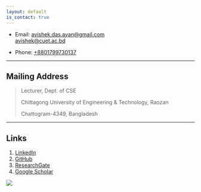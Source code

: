 ```yaml
---
layout: default
is_contact: true
---
```


* Email: [avishek.das.ayan@gmail.com](mailto:avishek.das.ayan@gmail.com)<br>
 [avishek@cuet.ac.bd](mailto:avishekdas@cuet.ac.bd)


* Phone: [+8801799730137](tel:+8801799730137)

---

## Mailing Address

> Lecturer, Dept. of CSE
>
> Chittagong University of Engineering & Technology, Raozan
>
> Chattogram-4349, Bangladesh

---

## Links

1. [LinkedIn](https://linkedin.com/in/avishek-d/)
2. [GitHub](https://github.com/avishek-018/)
3. [ResearchGate](https://www.researchgate.net/profile/Avishek-Das-11)
4. [Google Scholar](https://scholar.google.com/citations?user=vmA2X1kAAAAJ)

<a href="https://clustrmaps.com/site/1bkjb"  title="Visit tracker"><img src="//www.clustrmaps.com/map_v2.png?d=MeVH9Qx00KxvJNXkBmzujoN28cclz-9WuZm0HnFUH_0&cl=ffffff" /></a>
